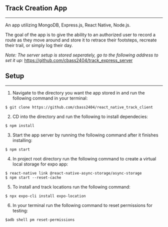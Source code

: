 ## Track Creation App

---

An app utilizing MongoDB, Express.js, React Native, Node.js.

The goal of the app is to give the ability to an authorized user to record a route as they move around and store it to retrace their footsteps, recreate their trail, or simply log their day.

_Note: The server setup is stored seperately, go to the following address to set it up:_
https://github.com/cbass2404/track_express_server

## Setup

---

1. Navigate to the directory you want the app stored in and run the following command in your terminal:

```
$ git clone https://github.com/cbass2404/react_native_track_client
```

2. CD into the directory and run the following to install dependecies:

```
$ npm install
```

3. Start the app server by running the following command after it finishes installing:

```
$ npm start
```

4. In project root directory run the following command to create a virtual local storage for expo app:

```
$ react-native link @react-native-async-storage/async-storage
$ npm start --reset-cache
```

5. To install and track locations run the following command:

```
$ npx expo-cli install expo-location
```

6. In your terminal run the following command to reset permissions for testing:

```
$adb shell pm reset-permissions
```
